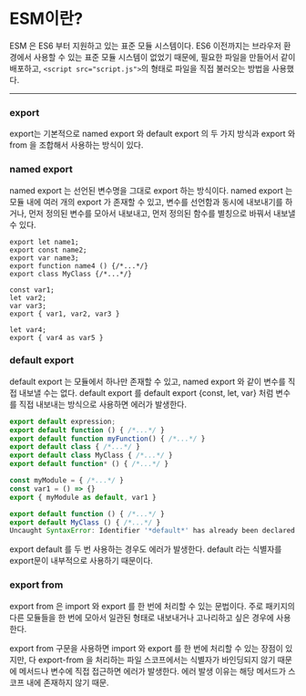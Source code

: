 ESM이란?
===
ESM 은 ES6 부터 지원하고 있는 표준 모듈 시스템이다. ES6 이전까지는 브라우저 환경에서 사용할 수 있는 표준 모듈 시스템이 없었기 때문에, 필요한 파일을 만들어서 같이 배포하고, `<script src="script.js">`의 형태로 파일을 직접 불러오는 방법을 사용했다.

---

### export
export는 기본적으로 named export 와 default export 의 두 가지 방식과 export 와 from 을 조합해서 사용하는 방식이 있다.

### named export
named export 는 선언된 변수명을 그대로 export 하는 방식이다. named export 는 모듈 내에 여러 개의 export 가 존재할 수 있고, 변수를 선언함과 동시에 내보내기를 하거나, 먼저 정의된 변수를 모아서 내보내고, 먼저 정의된 함수를 별칭으로 바꿔서 내보낼 수 있다. 

```
export let name1;
export const name2;
export var name3;
export function name4 () {/*...*/}
export class MyClass {/*...*/}
```

```
const var1;
let var2;
var var3;
export { var1, var2, var3 }
```

```
let var4;
export { var4 as var5 }
```

### default export
default export 는 모듈에서 하나만 존재할 수 있고, named export 와 같이 변수를 직접 내보낼 수는 없다. default export 를 default export {const, let, var} 처럼 변수를 직접 내보내는 방식으로 사용하면 에러가 발생한다.

```js
export default expression;
export default function () { /*...*/ }
export default function myFunction() { /*...*/ }
export default class { /*...*/ }
export default class MyClass { /*...*/ }
export default function* () { /*...*/ }

const myModule = { /*...*/ }
const var1 = () => {}
export { myModule as default, var1 }
```

```js
export default function () { /*...*/ }
export default MyClass () { /*...*/ }
Uncaught SyntaxError: Identifier '*default*' has already been declared
```
export default 를 두 번 사용하는 경우도 에러가 발생한다. default 라는 식별자를 export문이 내부적으로 사용하기 때문이다.

### export from
export from 은 import 와 export 를 한 번에 처리할 수 있는 문법이다. 주로 패키지의 다른 모듈들을 한 번에 모아서 일관된 형태로 내보내거나 고나리하고 싶은 경우에 사용한다.

export from 구문을 사용하면 import 와 export 를 한 번에 처리할 수 있는 장점이 있지만, 다 export-from 을 처리하는 파일 스코프에서는 식별자가 바인딩되지 않기 때문에 메서드나 변수에 직접 접근하면 에러가 발생한다. 에러 발생 이유는 해당 메서드가 스코프 내에 존재하지 않기 때문.
